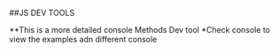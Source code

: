 ##JS DEV TOOLS

**This is a more detailed console Methods Dev tool
*Check console to view the examples adn different console
